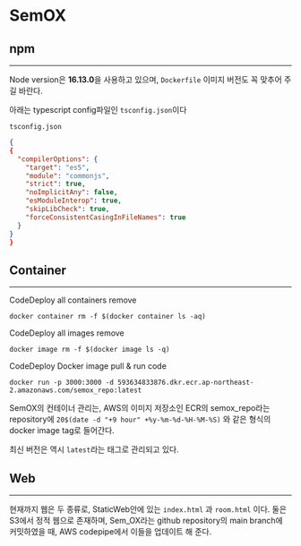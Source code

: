 # SemOX

## npm

---

Node version은 **16.13.0**을 사용하고 있으며, `Dockerfile` 이미지 버전도 꼭 맞추어 주길 바란다.

아래는 typescript config파일인 `tsconfig.json`이다

`tsconfig.json`

```json
{
{
  "compilerOptions": {
    "target": "es5",
    "module": "commonjs",
    "strict": true,      
    "noImplicitAny": false,
    "esModuleInterop": true,  
    "skipLibCheck": true,    
    "forceConsistentCasingInFileNames": true
  }
}
}
```

## Container

---

CodeDeploy all containers remove

`docker container rm -f $(docker container ls -aq)`

CodeDeploy all images remove

`docker image rm -f $(docker image ls -q)`

CodeDeploy Docker image pull & run code

`docker run -p 3000:3000 -d 593634833876.dkr.ecr.ap-northeast-2.amazonaws.com/semox_repo:latest`

SemOX의 컨테이너 관리는, AWS의 이미지 저장소인 ECR의 semox_repo라는 repository에 `20$(date -d "+9 hour" +%y-%m-%d-%H-%M-%S)` 와 같은 형식의 docker image tag로 들어간다.

최신 버전은 역시 `latest`라는 태그로 관리되고 있다.

## Web

---

현재까지 웹은 두 종류로, StaticWeb안에 있는 `index.html` 과 `room.html` 이다. 둘은 S3에서 정적 웹으로 존재하며, Sem_OX라는 github repository의 main branch에 커밋하였을 때, AWS codepipe에서 이들을 업데이트 해 준다.